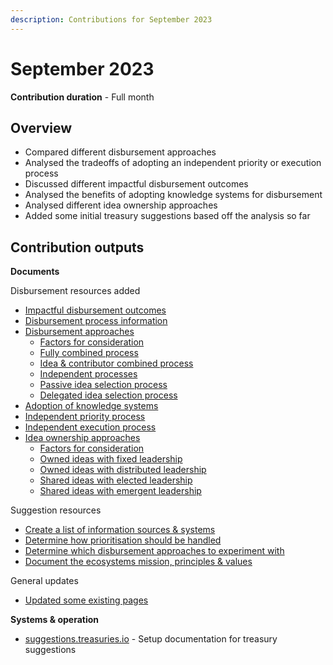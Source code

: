 ```yaml
---
description: Contributions for September 2023
---
```


# September 2023

**Contribution duration** - Full month



## Overview

* Compared different disbursement approaches
* Analysed the tradeoffs of adopting an independent priority or execution process
* Discussed different impactful disbursement outcomes
* Analysed the benefits of adopting knowledge systems for disbursement
* Analysed different idea ownership approaches
* Added some initial treasury suggestions based off the analysis so far



## **Contribution outputs**



**Documents**

Disbursement resources added

* [Impactful disbursement outcomes](https://disbursement.treasuries.io/disbursement-process/impactful-disbursement-outcomes)
* [Disbursement process information](https://disbursement.treasuries.io/disbursement-process/disbursement-operating-process/disbursement-process-information)
* [Disbursement approaches](https://disbursement.treasuries.io/disbursement-process/disbursement-approaches)
  * [Factors for consideration](https://disbursement.treasuries.io/disbursement-process/disbursement-approaches/factors-for-consideration)
  * [Fully combined process](https://disbursement.treasuries.io/disbursement-process/disbursement-approaches/fully-combined-process)
  * [Idea & contributor combined process](https://disbursement.treasuries.io/disbursement-process/disbursement-approaches/idea-and-contributor-combined-process)
  * [Independent processes](https://disbursement.treasuries.io/disbursement-process/disbursement-approaches/independent-processes)
  * [Passive idea selection process](https://disbursement.treasuries.io/disbursement-process/disbursement-approaches/passive-idea-selection-process)
  * [Delegated idea selection process](https://disbursement.treasuries.io/disbursement-process/disbursement-approaches/delegated-idea-selection-process)
* [Adoption of knowledge systems](https://disbursement.treasuries.io/knowledge/adoption-of-knowledge-systems)
* [Independent priority process](https://disbursement.treasuries.io/priorities/independent-priority-process)
* [Independent execution process](https://disbursement.treasuries.io/execution/independent-execution-process)
* [Idea ownership approaches](https://disbursement.treasuries.io/ideas/idea-ownership-approaches)
  * [Factors for consideration](https://disbursement.treasuries.io/ideas/idea-ownership-approaches/factors-for-consideration)
  * [Owned ideas with fixed leadership](https://disbursement.treasuries.io/ideas/idea-ownership-approaches/owned-ideas-with-fixed-leadership)
  * [Owned ideas with distributed leadership](https://disbursement.treasuries.io/ideas/idea-ownership-approaches/owned-ideas-with-distributed-decisions)
  * [Shared ideas with elected leadership](https://disbursement.treasuries.io/ideas/idea-ownership-approaches/shared-ideas-with-elected-leadership)
  * [Shared ideas with emergent leadership](https://disbursement.treasuries.io/ideas/idea-ownership-approaches/shared-ideas-with-emergent-leadership)

Suggestion resources

* [Create a list of information sources & systems](https://suggestions.treasuries.io/disbursement/create-a-list-of-information-resources-and-systems)
* [Determine how prioritisation should be handled](https://suggestions.treasuries.io/disbursement/determine-how-prioritisation-should-be-handled)
* [Determine which disbursement approaches to experiment with](https://suggestions.treasuries.io/disbursement/determine-which-disbursement-approaches-to-experiment-with)
* [Document the ecosystems mission, principles & values](https://suggestions.treasuries.io/disbursement/document-the-ecosystems-mission-principles-and-values)

General updates

* [Updated some existing pages](https://github.com/orgs/web3association/repositories)



**Systems & operation**

* [suggestions.treasuries.io](https://suggestions.treasuries.io/) - Setup documentation for treasury suggestions
